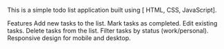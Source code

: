 This is a simple todo list application built using [ HTML, CSS, JavaScript].

Features
Add new tasks to the list.
Mark tasks as completed.
Edit existing tasks.
Delete tasks from the list.
Filter tasks by status (work/personal).
Responsive design for mobile and desktop.
